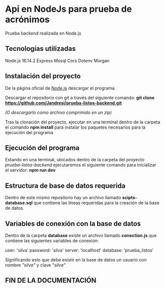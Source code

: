 # Api en NodeJs para prueba de acrónimos

Prueba backend realizada en Node.js

## Tecnologías utilizadas

Node.js 16.14.2
Express
Mssql
Cors
Dotenv
Morgan

## Instalación del proyecto

De la página oficial de [Node.js](https://nodejs.org/es/download/) descargar el programa.

Descargar el repositorio con git a través del siguiente comando:
**git clone https://github.com/Jandresi/prueba-listos-backend.git**

*(O descargarlo como archivo comprimido en un zip)*

Tras la clonación del proyecto, ejecutar en una terminal dentro de la carpeta el comando **npm install** para instalar los paquetes necesarios para la ejecución del programa

## Ejecución del programa

Estando en una terminal, ubicados dentro de la carpeta del proyecto *prueba-listos-backend* ejecutaremos el siguiente comando para inicializar el servidor:
**npm run dev**

## Estructura de base de datos requerida

Dentro de este mismo repositorio hay un archivo llamado **scipts-database.sql** que contiene las líneas requeridas para la creación de la base de datos.

## Variables de conexión con la base de datos

Dentro de la carpeta **database** existe un archivo llamado **conection.js** que contiene las siguientes variables de conexión:

user: 'silva'
password: 'silva'
server: 'localhost'
database: 'prueba_listos'

Significando esto que debe existir en la base de datos un usuario con nombre *"silva"* y clave *"silva"*

## FIN DE LA DOCUMENTACIÓN